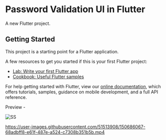 # Password Validation UI in Flutter

A new Flutter project.

## Getting Started

This project is a starting point for a Flutter application.

A few resources to get you started if this is your first Flutter project:

- [Lab: Write your first Flutter app](https://flutter.dev/docs/get-started/codelab)
- [Cookbook: Useful Flutter samples](https://flutter.dev/docs/cookbook)

For help getting started with Flutter, view our
[online documentation](https://flutter.dev/docs), which offers tutorials,
samples, guidance on mobile development, and a full API reference.

Preview - 

![SS](https://user-images.githubusercontent.com/51513908/150686165-a2fbab6c-4a8d-4b3a-a439-e596d729492c.png)

https://user-images.githubusercontent.com/51513908/150686067-68adbff8-e61f-487e-a524-c7308b351b5b.mp4
